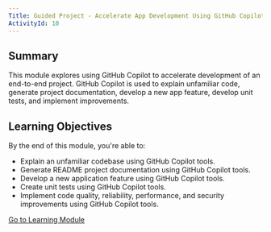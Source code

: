 ```yaml
---
Title: Guided Project - Accelerate App Development Using GitHub Copilot Tools
ActivityId: 10
---
```


## Summary

This module explores using GitHub Copilot to accelerate development of an end-to-end project. GitHub Copilot is used to explain unfamiliar code, generate project documentation, develop a new app feature, develop unit tests, and implement improvements.

## Learning Objectives

By the end of this module, you're able to:

- Explain an unfamiliar codebase using GitHub Copilot tools.
- Generate README project documentation using GitHub Copilot tools.
- Develop a new application feature using GitHub Copilot tools.
- Create unit tests using GitHub Copilot tools.
- Implement code quality, reliability, performance, and security improvements using GitHub Copilot tools.

[Go to Learning Module](https://learn.microsoft.com/en-us/training/modules/guided-project-accelerate-app-development-using-github-copilot-tools/)
